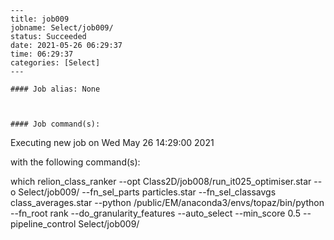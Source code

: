 
    ---
    title: job009
    jobname: Select/job009/
    status: Succeeded
    date: 2021-05-26 06:29:37
    time: 06:29:37
    categories: [Select]
    ---
    
    #### Job alias: None
    
    
    
    #### Job command(s):
    
    
 
 Executing new job on Wed May 26 14:29:00 2021
 
 with the following command(s): 

which relion_class_ranker --opt Class2D/job008/run_it025_optimiser.star --o Select/job009/ --fn_sel_parts particles.star --fn_sel_classavgs class_averages.star --python /public/EM/anaconda3/envs/topaz/bin/python --fn_root rank --do_granularity_features  --auto_select  --min_score 0.5  --pipeline_control Select/job009/
 
 

    
